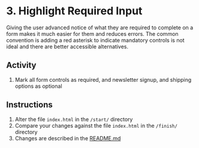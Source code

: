 # 3. Highlight Required Input
Giving the user advanced notice of what they are required to complete on a form makes it much easier for them and reduces errors. The common convention is adding a red asterisk to indicate mandatory controls is not ideal and there are better accessible alternatives.

## Activity
1. Mark all form controls as required, and newsletter signup, and shipping options as optional

## Instructions
1. Alter the file `index.html` in the `/start/` directory
1. Compare your changes against the file `index.html` in the `/finish/` directory
1. Changes are described in the [README.md](finish/README.md)
